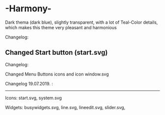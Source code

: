 # -Harmony-
Dark thema (dark blue), slightly transparent, with a lot of Teal-Color details, which makes this theme very pleasant and harmonious

Changelog:

Changed Start button (start.svg)
-------------------------

Changelog:

Changed Menu Buttons icons
and icon window.svg

Changelog 19.07.2019. :
________________________

Icons: start.svg, system.svg

Widgets: busywidgets.svg, line.svg, lineedit.svg, slider.svg,
